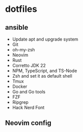 # dotfiles

## ansible
- Update apt and upgrade system
- Git
- oh-my-zsh
- Neovim
- Rust
- Corretto JDK 22
- NPM, TypeScript, and TS-Node
- Zsh and set it as default shell
- Tmux
- Docker
- Go and Go tools
- FZF
- Ripgrep
- Hack Nerd Font

## Neovim config
